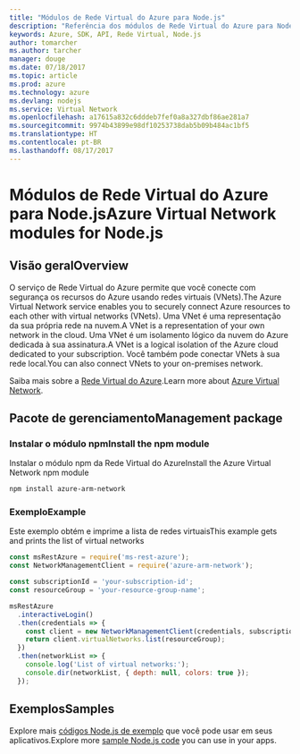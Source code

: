 ```yaml
---
title: "Módulos de Rede Virtual do Azure para Node.js"
description: "Referência dos módulos de Rede Virtual do Azure para Node.js"
keywords: Azure, SDK, API, Rede Virtual, Node.js
author: tomarcher
ms.author: tarcher
manager: douge
ms.date: 07/18/2017
ms.topic: article
ms.prod: azure
ms.technology: azure
ms.devlang: nodejs
ms.service: Virtual Network
ms.openlocfilehash: a17615a832c6dddeb7fef0a8a327dbf86ae281a7
ms.sourcegitcommit: 9974b43899e98df10253738dab5b09b484ac1bf5
ms.translationtype: HT
ms.contentlocale: pt-BR
ms.lasthandoff: 08/17/2017
---
```

# <a name="azure-virtual-network-modules-for-nodejs"></a><span data-ttu-id="93251-104">Módulos de Rede Virtual do Azure para Node.js</span><span class="sxs-lookup"><span data-stu-id="93251-104">Azure Virtual Network modules for Node.js</span></span>

## <a name="overview"></a><span data-ttu-id="93251-105">Visão geral</span><span class="sxs-lookup"><span data-stu-id="93251-105">Overview</span></span>

<span data-ttu-id="93251-106">O serviço de Rede Virtual do Azure permite que você conecte com segurança os recursos do Azure usando redes virtuais (VNets).</span><span class="sxs-lookup"><span data-stu-id="93251-106">The Azure Virtual Network service enables you to securely connect Azure resources to each other with virtual networks (VNets).</span></span> <span data-ttu-id="93251-107">Uma VNet é uma representação da sua própria rede na nuvem.</span><span class="sxs-lookup"><span data-stu-id="93251-107">A VNet is a representation of your own network in the cloud.</span></span> <span data-ttu-id="93251-108">Uma VNet é um isolamento lógico da nuvem do Azure dedicada à sua assinatura.</span><span class="sxs-lookup"><span data-stu-id="93251-108">A VNet is a logical isolation of the Azure cloud dedicated to your subscription.</span></span> <span data-ttu-id="93251-109">Você também pode conectar VNets à sua rede local.</span><span class="sxs-lookup"><span data-stu-id="93251-109">You can also connect VNets to your on-premises network.</span></span>

<span data-ttu-id="93251-110">Saiba mais sobre a [Rede Virtual do Azure](https://docs.microsoft.com/azure/virtual-network/virtual-networks-overview).</span><span class="sxs-lookup"><span data-stu-id="93251-110">Learn more about [Azure Virtual Network](https://docs.microsoft.com/azure/virtual-network/virtual-networks-overview).</span></span>

## <a name="management-package"></a><span data-ttu-id="93251-111">Pacote de gerenciamento</span><span class="sxs-lookup"><span data-stu-id="93251-111">Management package</span></span>

### <a name="install-the-npm-module"></a><span data-ttu-id="93251-112">Instalar o módulo npm</span><span class="sxs-lookup"><span data-stu-id="93251-112">Install the npm module</span></span>

<span data-ttu-id="93251-113">Instalar o módulo npm da Rede Virtual do Azure</span><span class="sxs-lookup"><span data-stu-id="93251-113">Install the Azure Virtual Network npm module</span></span>

```bash
npm install azure-arm-network
```

### <a name="example"></a><span data-ttu-id="93251-114">Exemplo</span><span class="sxs-lookup"><span data-stu-id="93251-114">Example</span></span>

<span data-ttu-id="93251-115">Este exemplo obtém e imprime a lista de redes virtuais</span><span class="sxs-lookup"><span data-stu-id="93251-115">This example gets and prints the list of virtual networks</span></span>

```javascript
const msRestAzure = require('ms-rest-azure');
const NetworkManagementClient = require('azure-arm-network');

const subscriptionId = 'your-subscription-id';
const resourceGroup = 'your-resource-group-name';

msRestAzure
  .interactiveLogin()
  .then(credentials => {
    const client = new NetworkManagementClient(credentials, subscriptionId);
    return client.virtualNetworks.list(resourceGroup);
  })
  .then(networkList => {
    console.log('List of virtual networks:');
    console.dir(networkList, { depth: null, colors: true });
  });

```

## <a name="samples"></a><span data-ttu-id="93251-116">Exemplos</span><span class="sxs-lookup"><span data-stu-id="93251-116">Samples</span></span>

<span data-ttu-id="93251-117">Explore mais [códigos Node.js de exemplo](https://azure.microsoft.com/resources/samples/?platform=nodejs) que você pode usar em seus aplicativos.</span><span class="sxs-lookup"><span data-stu-id="93251-117">Explore more [sample Node.js code](https://azure.microsoft.com/resources/samples/?platform=nodejs) you can use in your apps.</span></span>
